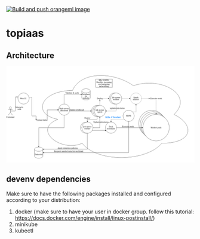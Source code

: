 [![Build and push orangeml image](https://github.com/Top-iaas/topiaas/actions/workflows/BuildPublishOrangeML.yml/badge.svg)](https://github.com/Top-iaas/topiaas/actions/workflows/BuildPublishOrangeML.yml)

# topiaas
## Architecture

![](./assets/Architecture.png)

## devenv dependencies 

Make sure to have the following packages installed and configured according to your distribution: 

1. docker (make sure to have your user in docker group. follow this tutorial: https://docs.docker.com/engine/install/linux-postinstall/)
2. minikube 
3. kubectl 

